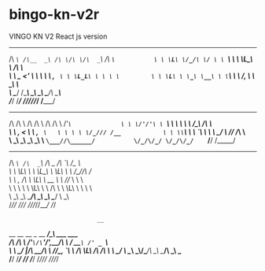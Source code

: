 # bingo-kn-v2r
VINGO KN V2 React js version

 ____    ______   __  __  ____    _____            
/\  _`\ /\__  _\ /\ \/\ \/\  _`\ /\  __`\          
\ \ \L\ \/_/\ \/ \ \ `\\ \ \ \L\_\ \ \/\ \         
 \ \  _ <' \ \ \  \ \ , ` \ \ \L_L\ \ \ \ \        
  \ \ \L\ \ \_\ \__\ \ \`\ \ \ \/, \ \ \_\ \       
   \ \____/ /\_____\\ \_\ \_\ \____/\ \_____\      
    \/___/  \/_____/ \/_/\/_/\/___/  \/_____/      
                                                   
                                                   
 __  __   __  __      __  __     ___               
/\ \/\ \ /\ \/\ \    /\ \/\ \  /'___`\             
\ \ \/'/'\ \ `\\ \   \ \ \ \ \/\_\ /\ \            
 \ \ , <  \ \ , ` \   \ \ \ \ \/_/// /__           
  \ \ \\`\ \ \ \`\ \   \ \ \_/ \ // /_\ \          
   \ \_\ \_\\ \_\ \_\   \ `\___//\______/          
    \/_/\/_/ \/_/\/_/    `\/__/ \/_____/           
                                                   
                                                   
 ____    ____    ______  ____    ______            
/\  _`\ /\  _`\ /\  _  \/\  _`\ /\__  _\           
\ \ \L\ \ \ \L\_\ \ \L\ \ \ \/\_\/_/\ \/           
 \ \ ,  /\ \  _\L\ \  __ \ \ \/_/_ \ \ \           
  \ \ \\ \\ \ \L\ \ \ \/\ \ \ \L\ \ \ \ \          
   \ \_\ \_\ \____/\ \_\ \_\ \____/  \ \_\         
    \/_/\/ /\/___/  \/_/\/_/\/___/    \/_/         
                                                   
                                                   
                                                   
                             __                    
 __  __     __   _ __   ____/\_\    ___     ___    
/\ \/\ \  /'__`\/\`'__\/',__\/\ \  / __`\ /' _ `\  
\ \ \_/ |/\  __/\ \ \//\__, `\ \ \/\ \L\ \/\ \/\ \ 
 \ \___/ \ \____\\ \_\\/\____/\ \_\ \____/\ \_\ \_\
  \/__/   \/____/ \/_/ \/___/  \/_/\/___/  \/_/\/_/
                                                   
                                                   

